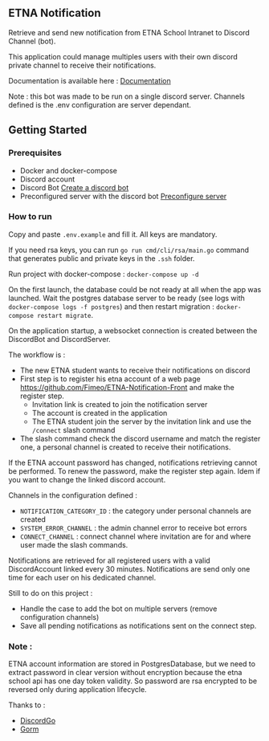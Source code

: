## ETNA Notification

Retrieve and send new notification from ETNA School Intranet to Discord Channel (bot).

This application could manage multiples users with their own discord private channel to
receive their notifications.

Documentation is available here : [Documentation](https://github.com/Fimeo/ETNA-Notification/blob/main/doc) 

Note : this bot was made to be run on a single discord server. Channels defined is the .env configuration are server dependant.

## Getting Started

### Prerequisites

* Docker and docker-compose
* Discord account
* Discord Bot [Create a discord bot](https://github.com/Fimeo/ETNA-Notification/blob/main/doc/CreateDiscordBot.md)
* Preconfigured server with the discord bot [Preconfigure server](https://github.com/Fimeo/ETNA-Notification/blob/main/doc/PreconfigureServer.md)

### How to run

Copy and paste `.env.example` and fill it. All keys are mandatory.

If you need rsa keys, you can run `go run cmd/cli/rsa/main.go` command that generates public and private keys in the  `.ssh` folder.

Run project with docker-compose : `docker-compose up -d`

On the first launch, the database could be not ready at all when the app was launched.
Wait the postgres database server to be ready (see logs with `docker-compose logs -f postgres`) and then
restart migration : `docker-compose restart migrate`.

On the application startup, a websocket connection is created between the DiscordBot and DiscordServer.

The workflow is :
- The new ETNA student wants to receive their notifications on discord
- First step is to register his etna account of a web page https://github.com/Fimeo/ETNA-Notification-Front and make the register step.
  - Invitation link is created to join the notification server
  - The account is created in the application
  - The ETNA student join the server by the invitation link and use the `/connect` slash command
- The slash command check the discord username and match the register one, a personal channel is created to receive their notifications.

If the ETNA account password has changed, notifications retrieving cannot be performed. To renew the password, make the register step again.
Idem if you want to change the linked discord account.

Channels in the configuration defined :
- `NOTIFICATION_CATEGORY_ID` : the category under personal channels are created
- `SYSTEM_ERROR_CHANNEL` : the admin channel error to receive bot errors
- `CONNECT_CHANNEL` : connect channel where invitation are for and where user made the slash commands.

Notifications are retrieved for all registered users with a valid DiscordAccount linked every 30 minutes.
Notifications are send only one time for each user on his dedicated channel.

Still to do on this project :
- Handle the case to add the bot on multiple servers (remove configuration channels)
- Save all pending notifications as notifications sent on the connect step.

### Note :

ETNA account information are stored in PostgresDatabase, but we need to extract password in clear version without encryption because
the etna school api has one day token validity. So password are rsa encrypted to be reversed only during application lifecycle.

Thanks to :
- [DiscordGo](https://github.com/bwmarrin/discordgo)
- [Gorm](https://github.com/go-gorm/gorm)
